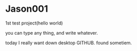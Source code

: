 # Jason001
1st test project(hello world)

you can type any thing, and write whatever.


today I really want down desktop GITHUB. found sometiem.
